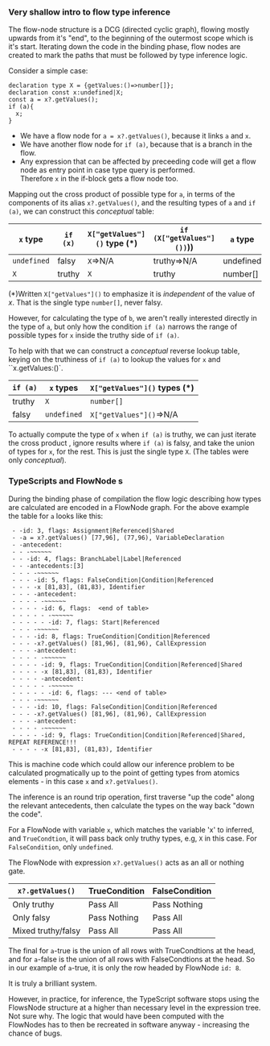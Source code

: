 ### Very shallow intro to flow type inference

The flow-node structure is a DCG (directed cyclic graph), flowing mostly upwards from it's "end", to the beginning of the outermost scope which is it's start. Iterating down the code in the binding phase, flow nodes are created to mark the paths that must be followed by type inference logic.

Consider a simple case:
```
declaration type X = {getValues:()=>number[]};
declaration const x:undefined|X;
const a = x?.getValues();
if (a){
  x;
}
```

- We have a flow node for `a = x?.getValues()`, because it links `a` and `x`.
- We have another flow node for `if (a)`, because that is a branch in the flow.
- Any expression that can be affected by preceeding code will get a flow node as entry point in case type query is performed.  
Therefore `x` in the if-block gets a flow node too.

Mapping out the cross product of possible type for `a`, in terms of the components of its alias `x?.getValues()`, and the resulting types of `a` and `if (a)`, we can construct this *conceptual* table:

| `x` type | `if (x)` | `X["getValues"]()` type (\*) | `if (X["getValues"]())`)) | `a` type | `if (a)` |
|-- |-- |-- |-- |-- |-- |
| `undefined` | falsy | `X`=>N/A | truthy=>N/A | undefined | falsy |
| `X` | truthy | `X` | truthy | number[] | truthy |

(\*)Written `X["getValues"]()` to emphasize it is *independent* of the value of *x*.  That is the single type `number[]`, never falsy.

However, for calculating the type of `b`, we aren't really interested directly in the type of `a`, but only how the condition `if (a)` narrows the range of possible types for `x` inside the truthy side of `if (a)`.

To help with that we can construct a *conceptual* reverse lookup table, keying on the truthiness of `if (a)` to lookup the values for `x` and ``x.getValues:()`.

| `if (a)` | `x` types | `X["getValues"]()` types (\*) |   
|-- |-- |-- |
| truthy | `X` | `number[]` | 
| falsy  | `undefined` | `X["getValues"]()`=>N/A |

To actually compute the type of `x` when `if (a)` is truthy, we can just iterate the cross product , ignore results where `if (a)` is falsy, and take the union of types for `x`, for the rest.  This is just the single type `X`.  (The tables were only *conceptual*).

### TypeScripts and FlowNode s

During the binding phase of compilation the flow logic describing how types are calculated are encoded in a FlowNode graph.
For the above example the table for `a` looks like this:
```
 - -id: 3, flags: Assignment|Referenced|Shared
 - -a = x?.getValues() [77,96], (77,96), VariableDeclaration
 - -antecedent:
 - - -~~~~~~
 - - -id: 4, flags: BranchLabel|Label|Referenced
 - - -antecedents:[3]
 - - - -~~~~~~
 - - - -id: 5, flags: FalseCondition|Condition|Referenced
 - - - -x [81,83], (81,83), Identifier
 - - - -antecedent:
 - - - - -~~~~~~
 - - - - -id: 6, flags:  <end of table>
 - - - - - -~~~~~~
 - - - - - -id: 7, flags: Start|Referenced
 - - - -~~~~~~
 - - - -id: 8, flags: TrueCondition|Condition|Referenced
 - - - -x?.getValues() [81,96], (81,96), CallExpression
 - - - -antecedent:
 - - - - -~~~~~~
 - - - - -id: 9, flags: TrueCondition|Condition|Referenced|Shared
 - - - - -x [81,83], (81,83), Identifier
 - - - - -antecedent:
 - - - - - -~~~~~~
 - - - - - -id: 6, flags: --- <end of table>
 - - - -~~~~~~
 - - - -id: 10, flags: FalseCondition|Condition|Referenced
 - - - -x?.getValues() [81,96], (81,96), CallExpression
 - - - -antecedent:
 - - - - -~~~~~~
 - - - - -id: 9, flags: TrueCondition|Condition|Referenced|Shared, REPEAT REFERENCE!!!
 - - - - -x [81,83], (81,83), Identifier
```
This is machine code which could allow our inference problem to be calculated progmatically up to the  point of getting types from atomics elements - in this case `x` and `x?.getValues()`.  

 
The inference is an round trip operation, first traverse "up the code" along the relevant antecedents, then calculate the types on the way back "down the code".

For a FlowNode with variable `x`, which matches the variable 'x' to inferred, and `TrueCondtion`, it will pass back only truthy types, e.g, `X` in this case.  For `FalseCondition`, only `undefined`.

The FlowNode with expression `x?.getValues()` acts as an all or nothing gate.  


| `x?.getValues()`     |   TrueCondition | FalseCondition |
|--                             |--                         |-- |
| Only truthy             |  Pass  All           | Pass Nothing   |
| Only falsy              |  Pass  Nothing           | Pass All   |
| Mixed truthy/falsy | Pass All              | Pass All  |

The final for `a`-true is the union of all rows with TrueCondtions at the head, 
and for `a`-false is the union of all rows with FalseCondtions at the head.  So
in our example of `a`-true, it is only the row headed by FlowNode `id: 8`.

It is truly a brilliant system.  

However, in practice, for inference, the TypeScript software stops using the FlowsNode structure at a higher than necessary level in the expression tree.  Not sure why.  The logic that would have been computed with the FlowNodes has to then be recreated in software anyway - increasing the chance of bugs.

   
